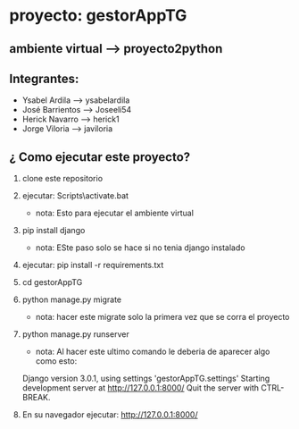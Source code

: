 # proyecto: gestorAppTG
## ambiente virtual --> proyecto2python

## Integrantes:
* Ysabel Ardila --> ysabelardila
* José Barrientos --> Joseeli54
* Herick Navarro --> herick1
* Jorge Viloria --> javiloria

## ¿ Como ejecutar este proyecto?
1. clone este repositorio

2. ejecutar: 	Scripts\activate.bat 
	* nota: Esto para ejecutar el ambiente virtual

3. pip install django 
	* nota: ESte paso solo se hace si no tenia django instalado

5. ejecutar: pip install -r requirements.txt

6. cd gestorAppTG

7. python manage.py migrate
	* nota: hacer este migrate solo la primera vez que se corra el proyecto 

7. python manage.py runserver 
	* nota: Al hacer este ultimo comando le deberia de aparecer algo como esto: 

	Django version 3.0.1, using settings 'gestorAppTG.settings'
	Starting development server at http://127.0.0.1:8000/
	Quit the server with CTRL-BREAK.

6. En su navegador ejecutar: http://127.0.0.1:8000/

